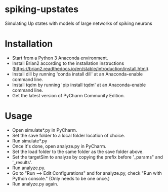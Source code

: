 # spiking-upstates

 Simulating Up states with models of large networks of spiking neurons

# Installation

- Start from a Python 3 Anaconda environment.
- Install Brian2 according to the installation instructions (https://brian2.readthedocs.io/en/stable/introduction/install.html).
- Install dill by running 'conda install dill' at an Anaconda-enable command line.
- Install tqdm by running 'pip install tqdm' at an Anaconda-enable command line.
- Get the latest version of PyCharm Community Edition.

# Usage

- Open simulate*.py in PyCharm.
- Set the save folder to a local folder location of choice.
- Run simulate*.py
- Once it's done, open analyze.py in PyCharm.
- Set the load folder to the same folder as the save folder above.
- Set the targetSim to analyze by copying the prefix before '_params" and '_results'.
- Run analyze.py.
- Go to "Run --> Edit Configurations" and for analyze.py, check "Run with Python console." (Only needs to be one once.)
- Run analyze.py again.
